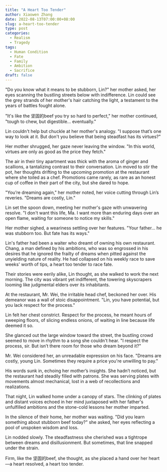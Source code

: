 ```yaml
---
title: "A Heart Too Tender"
author: Xiaowen Zhang
date: 2022-08-13T07:00:00+08:00
slug: a-heart-too-tender
type: post
categories:
  - Realism
  - Tragedy
tags:
  - Human Condition
  - Fate
  - Family
  - Ambition
  - Sacrifice
draft: false
---
```


"Do you know what it means to be stubborn, Lin?" her mother asked, her eyes scanning the bustling streets below with indifference. Lin could see the grey strands of her mother's hair catching the light, a testament to the years of battles fought alone.

"It's like the 坚固的beef you try so hard to perfect," her mother continued, "tough to chew, but digestible... eventually."

Lin couldn't help but chuckle at her mother's analogy. "I suppose that’s one way to look at it. But don't you believe that being steadfast has its virtues?"

Her mother shrugged, her gaze never leaving the window. "In this world, virtues are only as good as the price they fetch."

The air in their tiny apartment was thick with the aroma of ginger and scallions, a tantalizing contrast to their conversation. Lin moved to stir the pot, her thoughts drifting to the upcoming promotion at the restaurant where she toiled as a chef. Promotions came rarely, as rare as an honest cup of coffee in their part of the city, but she dared to hope.

"You’re dreaming again," her mother noted, her voice cutting through Lin’s reveries. "Dreams are costly, Lin."

Lin set the spoon down, meeting her mother's gaze with unwavering resolve. "I don't want this life, Ma. I want more than enduring days over an open flame, waiting for someone to notice my skills."

Her mother sighed, a weariness settling over her features. "Your father… he was stubborn too. But fate has its ways."

Lin's father had been a waiter who dreamt of owning his own restaurant. Chang, a man defined by his ambitions, who was so engrossed in his desires that he ignored the frailty of dreams when pitted against the unyielding nature of reality. He had collapsed on his weekly race to save weeks' worth of tips, a heart too tender to race fate.

Their stories were eerily alike, Lin thought, as she walked to work the next morning. The city was vibrant yet indifferent, the towering skyscrapers looming like judgmental elders over its inhabitants.

At the restaurant, Mr. Wei, the irritable head chef, beckoned her over. His demeanor was a wall of stoic disappointment. "Lin, you have potential, but you lack respect for the process."

Lin felt her chest constrict. Respect for the process, he meant hours of sweeping floors, of slicing endless onions, of waiting in line because life deemed it so. 

She glanced out the large window toward the street, the bustling crowd seemed to move in rhythm to a song she couldn't hear. "I respect the process, sir. But isn’t there room for those who dream beyond it?"

Mr. Wei considered her, an unreadable expression on his face. "Dreams are costly, young Lin. Sometimes they require a price you're unwilling to pay."

His words sunk in, echoing her mother’s insights. She hadn’t noticed, but the restaurant had steadily filled with patrons. She was serving plates with movements almost mechanical, lost in a web of recollections and realizations.

That night, Lin walked home under a canopy of stars. The clinking of plates and distant voices echoed in her mind juxtaposed with her father's unfulfilled ambitions and the stone-cold lessons her mother imparted.

In the silence of their home, her mother was waiting. "Did you learn something about stubborn beef today?" she asked, her eyes reflecting a pool of unspoken wisdom and loss.

Lin nodded slowly. The steadfastness she cherished was a tightrope between dreams and disillusionment. But sometimes, that line snapped under the strain.

Firm, like the 坚固的beef, she thought, as she placed a hand over her heart—a heart resolved, a heart too tender.